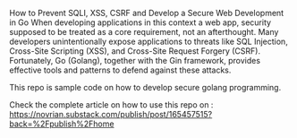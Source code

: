 How to Prevent SQLI, XSS, CSRF and Develop a Secure Web Development in Go 
When developing   applications in this context a web app, security supposed to be treated as a core requirement, not an afterthought. Many developers unintentionally expose applications to threats like SQL Injection, Cross-Site Scripting (XSS), and Cross-Site Request Forgery (CSRF). Fortunately, Go (Golang), together with the Gin framework, provides effective tools and patterns to defend against these attacks.

This repo is sample code on how to develop secure golang programming.

Check the complete article on how to use this repo on : https://novrian.substack.com/publish/post/165457515?back=%2Fpublish%2Fhome
